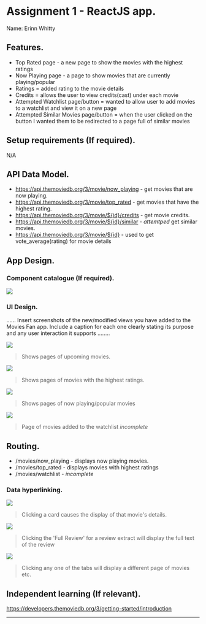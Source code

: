 # Assignment 1 - ReactJS app.

Name: Erinn Whitty

## Features.
 
 + Top Rated page - a new page to show the movies with the highest ratings
 + Now Playing page - a page to show movies that are currently playing/popular
 + Ratings = added rating to the movie details 
 + Credits = allows the user to view credits(cast) under each movie
 + Attempted Watchlist page/button = wanted to allow user to add movies to a watchlist and view it on a new page
 + Attempted Similar Movies page/button = when the user clicked on the button I wanted them to be redirected to a page full of similar movies

## Setup requirements (If required).

N/A

## API Data Model.

+ https://api.themoviedb.org/3/movie/now_playing - get movies that are now playing. 
+ https://api.themoviedb.org/3/movie/top_rated - get movies that have the highest rating.
+ https://api.themoviedb.org/3/movie/${id}/credits - get movie credits.
+ https://api.themoviedb.org/3/movie/${id}/similar - *attemtped* get similar movies.
+ https://api.themoviedb.org/3/movie/${id} - used to get vote_average(rating) for movie details

## App Design.

### Component catalogue (If required).

![][stories]

### UI Design.

...... Insert screenshots of the new/modified views you have added to the Movies Fan app. Include a caption for each one clearly stating its purpose and any user interaction it supports ........

![][upcoming]
>Shows pages of upcoming movies.

![][toprated]
>Shows pages of movies with the highest ratings.

![][nowplaying]
>Shows pages of now playing/popular movies

![][watchlist]
>Page of movies added to the watchlist *incomplete*  

## Routing.

+ /movies/now_playing - displays now playing movies.
+ /movies/top_rated - displays movies with highest ratings 
+ /movies/watchlist - *incomplete*

### Data hyperlinking.

![][cardLink]
> Clicking a card causes the display of that movie's details.

![][reviewLink]
>Clicking the 'Full Review' for a review extract will display the full text of the review

![][tabLinks]
>Clicking any one of the tabs will display a different page of movies etc.

## Independent learning (If relevant).

https://developers.themoviedb.org/3/getting-started/introduction

---------------------------------

[tabLinks]: ./public/tablinks.jpg
[reviewLink]: ./public/reviewlink.png
[cardLink]: ./public/cardlink.jpg
[nowplaying]: ./public/nowplaying.jpg
[toprated]: ./public/toprated.jpg
[upcoming]: ./public/upcoming.jpg
[stories]: ./public/storybook.png
[watchlist]: ./public/watchlist.jpg